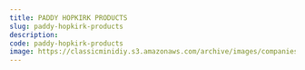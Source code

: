 ```yaml
---
title: PADDY HOPKIRK PRODUCTS
slug: paddy-hopkirk-products
description:
code: paddy-hopkirk-products
image: https://classicminidiy.s3.amazonaws.com/archive/images/companies/wpba3c7524_06.png
---
```


<!-- Content of the page -->

##

    